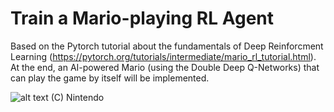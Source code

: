 # Train a Mario-playing RL Agent

Based on the Pytorch tutorial about the fundamentals of Deep Reinforcment Learning (https://pytorch.org/tutorials/intermediate/mario_rl_tutorial.html). At the end, an AI-powered Mario (using the Double Deep Q-Networks) that can play the game by itself will be implemented.

![alt text](https://fs-prod-cdn.nintendo-europe.com/media/images/10_share_images/games_15/virtual_console_nintendo_3ds_7/SI_3DSVC_SuperMarioBros_image1600w.jpg)
(C) Nintendo
